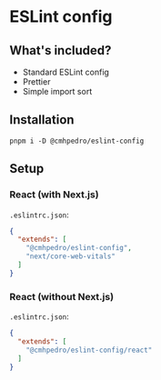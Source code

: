 # ESLint config

## What's included?

- Standard ESLint config
- Prettier
- Simple import sort

## Installation

```
pnpm i -D @cmhpedro/eslint-config
```

## Setup

### React (with Next.js)

`.eslintrc.json`:

```json
{
  "extends": [
    "@cmhpedro/eslint-config", 
    "next/core-web-vitals"
  ]
}
```

### React (without Next.js)

`.eslintrc.json`:

```json
{
  "extends": [
    "@cmhpedro/eslint-config/react"
  ]
}
```
